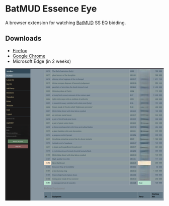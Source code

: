 # BatMUD Essence Eye

A browser extension for watching [BatMUD](https://www.bat.org/) SS EQ bidding.

## Downloads

- [Firefox](https://github.com/x1a0/batmud-essence-eye/releases/latest/download/essence-eye.xpi)
- [Google Chrome](https://chromewebstore.google.com/detail/essence-eye/ghhdhjhlnichnicmbjlceoipoomaoebp)
- Microsoft Edge (in 2 weeks)

![Screenshot](misc/screenshot.png)
